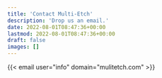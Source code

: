 ```yaml
---
title: 'Contact Multi-Etch'
description: 'Drop us an email.'
date: 2022-08-01T08:47:36+00:00
lastmod: 2022-08-01T08:47:36+00:00
draft: false
images: []
---
```


{{< email user="info" domain="mulitetch.com" >}}
